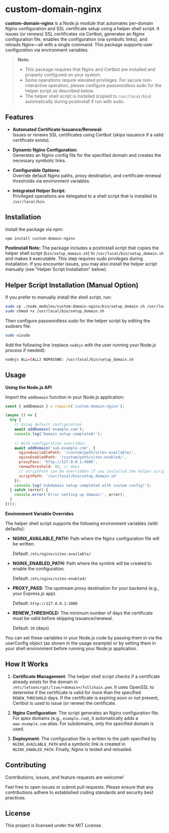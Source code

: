 # custom-domain-nginx

**custom-domain-nginx** is a Node.js module that automates per-domain Nginx configuration and SSL certificate setup using a helper shell script. It issues (or renews) SSL certificates via Certbot, generates an Nginx configuration file, enables the configuration (via symbolic links), and reloads Nginx—all with a single command. This package supports user configuration via environment variables.

> **Note:**  
> - This package requires that Nginx and Certbot are installed and properly configured on your system.  
> - Some operations require elevated privileges. For secure non-interactive operation, please configure passwordless sudo for the helper script as described below.  
> - The helper shell script is installed (copied to `/usr/local/bin`) automatically during postinstall if run with sudo.

## Features

- **Automated Certificate Issuance/Renewal:**  
  Issues or renews SSL certificates using Certbot (skips issuance if a valid certificate exists).
  
- **Dynamic Nginx Configuration:**  
  Generates an Nginx config file for the specified domain and creates the necessary symbolic links.

- **Configurable Options:**  
  Override default Nginx paths, proxy destination, and certificate renewal thresholds via environment variables.

- **Integrated Helper Script:**  
  Privileged operations are delegated to a shell script that is installed to `/usr/local/bin`.

## Installation

Install the package via npm:

```bash
npm install custom-domain-nginx
```

**Postinstall Note:**
The package includes a postinstall script that copies the helper shell script (`bin/setup_domain.sh`) to `/usr/local/bin/setup_domain.sh` and makes it executable. This step requires sudo privileges during installation. If you encounter issues, you may also install the helper script manually (see "Helper Script Installation" below).

## Helper Script Installation (Manual Option)
If you prefer to manually install the shell script, run:

```bash
sudo cp ./node_modules/custom-domain-nginx/bin/setup_domain.sh /usr/local/bin/setup_domain.sh
sudo chmod +x /usr/local/bin/setup_domain.sh
```

Then configure passwordless sudo for the helper script by editing the sudoers file:

```bash
sudo visudo
```

Add the following line (replace `nodejs` with the user running your Node.js process if needed):

```bash
nodejs ALL=(ALL) NOPASSWD: /usr/local/bin/setup_domain.sh
```

## Usage

**Using the Node.js API**

Import the `addDomain` function in your Node.js application:

```javascript
const { addDomain } = require('custom-domain-nginx');

(async () => {
  try {
    // Using default configuration
    await addDomain('example.com');
    console.log('Domain setup completed!');
    
    // With configuration overrides:
    await addDomain('sub.example.com', {
      nginxAvailablePath: '/custom/path/sites-available/',
      nginxEnabledPath: '/custom/path/sites-enabled/',
      proxyPass: 'http://127.0.0.1:4000',
      renewThreshold: 45, // days
      // scriptPath can be overridden if you installed the helper script elsewhere.
      scriptPath: '/usr/local/bin/setup_domain.sh'
    });
    console.log('Subdomain setup completed with custom config!');
  } catch (error) {
    console.error('Error setting up domain:', error);
  }
})();
```

**Environment Variable Overrides**

The helper shell script supports the following environment variables (with defaults):

- **NGINX_AVAILABLE_PATH:**  Path where the Nginx configuration file will be written.

  Default: `/etc/nginx/sites-available/` 
  
- **NGINX_ENABLED_PATH:** Path where the symlink will be created to enable the configuration.

  Default: `/etc/nginx/sites-enabled/`

- **PROXY_PASS:** The upstream proxy destination for your backend (e.g., your Express.js app).

  Default: `http://127.0.0.1:3000`

- **RENEW_THRESHOLD:** The minimum number of days the certificate must be valid before skipping issuance/renewal.

  Default: `30` (days)

You can set these variables in your Node.js code by passing them in via the userConfig object (as shown in the usage example) or by setting them in your shell environment before running your Node.js application.

## How It Works

1. **Certificate Management**:
The helper shell script checks if a certificate already exists for the domain in `/etc/letsencrypt/live/<domain>/fullchain.pem`. It uses OpenSSL to determine if the certificate is valid for more than the specified `RENEW_THRESHOLD` days. If the certificate is expiring soon or not present, Certbot is used to issue (or renew) the certificate.

2. **Nginx Configuration**:
The script generates an Nginx configuration file. For apex domains (e.g., `example.com`), it automatically adds a `www.example.com` alias. For subdomains, only the specified domain is used.

3. **Deployment**:
The configuration file is written to the path specified by `NGINX_AVAILABLE_PATH` and a symbolic link is created in `NGINX_ENABLED_PATH`. Finally, Nginx is tested and reloaded.

## Contributing

Contributions, issues, and feature requests are welcome!

Feel free to open issues or submit pull requests. Please ensure that any contributions adhere to established coding standards and security best practices.

## License

This project is licensed under the MIT License.